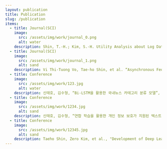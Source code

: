 ```yaml
---
layout: publication
title: Publication
slug: /publication
items:
  - title: Journal(SCI)
    image:
      src: /assets/img/work/journal_0.png
      alt: water
    description: Shin, T.-H.; Kim, S.-H. Utility Analysis about Log Data Anomaly Detection Based on Federated Learning. Appl. Sci. 2023, 13, 4495. https://doi.org/10.3390/app13074495
  - title: Journal(SCI)
    image:
      src: /assets/img/work/journal_1.png
      alt: sand
    description: Vi Thi-Tuong Vo, Tae-ho Shin, et al. “Asynchronous Federated Learning for Survival Time Prediction using Clinical and PET Data in Non-small Cell Lung Cancer Patients.” Computer Methods and Programs in Biomedicine(To appear)
  - title: Conference
    image:
      src: /assets/img/work/123.jpg
      alt: water
    description: 신태호, 김수형, “Bi-LSTM을 활용한 국내뉴스 카테고리 분류 모델”, 2022 한국스마트미디어학회 춘계학술대회 발표논문집, pp. 80-81, 한남대학교, 2022년 6월.
  - title: Conference
    image:
      src: /assets/img/work/1234.jpg
      alt: sand
    description: 신태호, 김수형, “연합 학습을 활용한 개인 정보 보호가 지원된 텍스트 분류의 효용성 분석”, 2022년 호남사이버보안콘퍼런스 발표논문집, pp. 200-203, 광주국립아시아문화전당, 2022년 9월.
  - title: Conference
    image:
      src: /assets/img/work/12345.jpg
      alt: sand
    description: Taeho Shin, Zero Kim, et al., "Development of Deep Learning Based Model for Evaluating histological Activity Using Pathology Images", 한국계산과학공학회 2023년도 춘계학술대회, pp. 14, KISTI, 2023년 5월.
---
```


<br />
<br />
